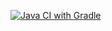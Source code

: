 [![Java CI with Gradle](https://github.com/Edem-Ablayev/postman/actions/workflows/gradle.yml/badge.svg)](https://github.com/Edem-Ablayev/postman/actions/workflows/gradle.yml)
